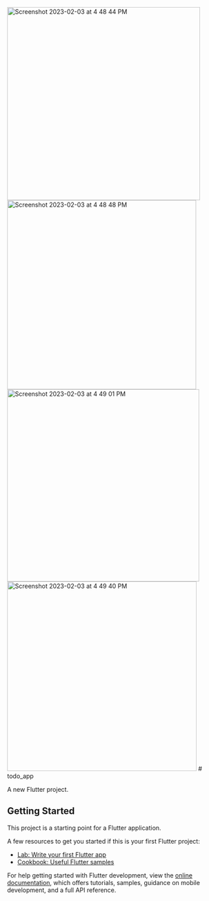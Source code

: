 <img width="447" alt="Screenshot 2023-02-03 at 4 48 44 PM" src="https://user-images.githubusercontent.com/103667909/216591138-681f5196-2b95-42bd-9ff4-9ec5e3c5dadc.png">
<img width="438" alt="Screenshot 2023-02-03 at 4 48 48 PM" src="https://user-images.githubusercontent.com/103667909/216591146-a7069250-2f64-48d0-9259-ae9b5b6bef46.png">
<img width="445" alt="Screenshot 2023-02-03 at 4 49 01 PM" src="https://user-images.githubusercontent.com/103667909/216591148-96e334de-41ef-42bb-9da8-1278ea33316b.png">
<img width="439" alt="Screenshot 2023-02-03 at 4 49 40 PM" src="https://user-images.githubusercontent.com/103667909/216591151-88c1efbf-58e0-4009-8f03-9fd3238588be.png">
# todo_app

A new Flutter project.

## Getting Started

This project is a starting point for a Flutter application.

A few resources to get you started if this is your first Flutter project:

- [Lab: Write your first Flutter app](https://docs.flutter.dev/get-started/codelab)
- [Cookbook: Useful Flutter samples](https://docs.flutter.dev/cookbook)

For help getting started with Flutter development, view the
[online documentation](https://docs.flutter.dev/), which offers tutorials,
samples, guidance on mobile development, and a full API reference.
